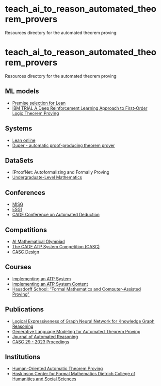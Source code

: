 # teach_ai_to_reason_automated_theorem_provers
Resources directory for the automated theorem proving 

# teach_ai_to_reason_automated_theorem_provers
Resources directory for the automated theorem proving 






## ML models 
- [Premise selection for Lean](https://github.com/BartoszPiotrowski/lean-premise-selection)
- [IBM TRIAL A Deep Reinforcement Learning Approach to First-Order Logic Theorem Proving](https://github.com/IBM/TRAIL)

## Systems 
- [Lean online](https://www.ma.imperial.ac.uk/~buzzard/xena/natural_number_game/index2.html)
- [Duper - automatic proof-producing theorem prover](https://github.com/leanprover-community/duper)

## DataSets 
- [ProofNet: Autoformalizing and Formally Proving
- [Undergraduate-Level Mathematics ](https://arxiv.org/pdf/2302.12433.pdf)

## Conferences 
- [MISG](https://mathsinindustry.com/)
- [ESGI](https://ecmiindmath.org/european-study-groups-with-industry/)
- [CADE Conference on Automated Deduction](https://cadeinc.org//conferences)


## Competitions 
- [AI Mathematical Olympiad](https://aimoprize.com/)
- [The CADE ATP System Competition (CASC)](https://www.tptp.org/CASC/J12/)
- [CASC Design](https://www.tptp.org/CASC/29/Design.html)

## Courses
- [Implementing an ATP System](https://www.cs.miami.edu/home/geoff/Courses/CSC749-23F/Assessment/ANLLoop.html)
- [Implementing an ATP System Content](https://www.cs.miami.edu/home/geoff/Courses/CSC749-23F/Content/)
- [Hausdorff School: “Formal Mathematics and Computer-Assisted Proving"](https://www.hsm.uni-bonn.de/events/hsm-schools/formal2023/description/)

## Publications
- [Logical Expressiveness of Graph Neural Network for Knowledge Graph Reasoning](https://arxiv.org/pdf/2303.12306.pdf)
- [Generative Language Modeling for Automated Theorem Proving](https://arxiv.org/pdf/2009.03393.pdf)
- [Journal of Automated Reasoning](https://link.springer.com/journal/10817)
- [CASC 29 - 2023 Procedings](https://www.tptp.org/CASC/29/Proceedings.pdf) 

## Institutions 
- [Human-Oriented Automatic Theorem Proving](https://wtgowers.github.io/human-style-atp/)
- [Hoskinson Center for Formal Mathematics Dietrich College of Humanities and Social Sciences](https://www.cmu.edu/hoskinson/index.html)


